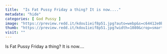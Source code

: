 ```yaml
---
title:  "Is Fat Pussy Friday a thing? It is now...."
metadate: "hide"
categories: [ God Pussy ]
image: "https://preview.redd.it/kdou1ieif8p51.jpg?auto=webp&s=c64412e0bc6eb12b31ebaa5882e6d853c9f9a801"
thumb: "https://preview.redd.it/kdou1ieif8p51.jpg?width=1080&crop=smart&auto=webp&s=84aedc12549790788be04345a2130c55469ef684"
visit: ""
---
```

Is Fat Pussy Friday a thing? It is now....
